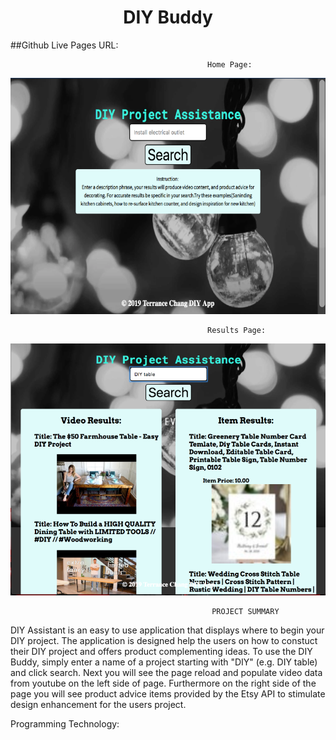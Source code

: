 <h1 align="center">DIY Buddy </h1> 


##Github Live Pages URL:


                                                Home Page:
![](Landing%20Page.png)

                                                Results Page:
![](Results%20Page.png)

                                                 PROJECT SUMMARY
DIY Assistant is an easy to use application that displays where to begin your DIY project. The application is designed help the users on how to constuct their DIY project and offers product complementing ideas. To use the DIY Buddy, simply enter a name of a project starting with "DIY" (e.g. DIY table) and click search. Next you will see the page reload and populate video data from youtube on the left side of page. Furthermore on the right side of the page you will see product advice items provided by the Etsy API to stimulate design enhancement for the users project. 

Programming Technology:
